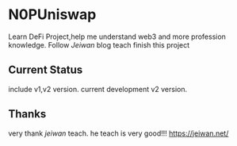 # N0PUniswap
Learn DeFi Project,help me understand web3 and more profession knowledge.
Follow *Jeiwan* blog teach finish this project
## Current Status
include v1,v2 version. current development v2 version.
## Thanks
very thank *jeiwan* teach. he teach is very good!!!
https://jeiwan.net/

